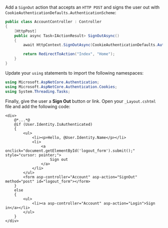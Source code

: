 Add a `SignOut` action that accepts an `HTTP POST` and signs the user out with `CookieAuthenticationDefaults.AuthenticationScheme`:

```csharp
public class AccountController : Controller
{
    [HttpPost]
    public async Task<IActionResult> SignOutAsync()
    {
        await HttpContext.SignOutAsync(CookieAuthenticationDefaults.AuthenticationScheme);

        return RedirectToAction("Index", "Home");
    }
}
```

Update your `using` statements to import the following namespaces:

```csharp
using Microsoft.AspNetCore.Authentication;
using Microsoft.AspNetCore.Authentication.Cookies;
using System.Threading.Tasks;
```

Finally, give the user a **Sign Out** button or link. Open your `_Layout.cshtml` file and add the following code:

```cshtml
<div>
    @*...*@
    @if (User.Identity.IsAuthenticated)
    {
        <ul>
            <li><p>Hello, @User.Identity.Name</p></li>
            <li>
                <a onclick="document.getElementById('logout_form').submit();" style="cursor: pointer;">
                    Sign out
                </a>
            </li>
        </ul>
        <form asp-controller="Account" asp-action="SignOut" method="post" id="logout_form"></form>
    }
    else
    {
        <ul>
            <li><a asp-controller="Account" asp-action="Login">Sign in</a></li>
        </ul>
    }
</div>
```